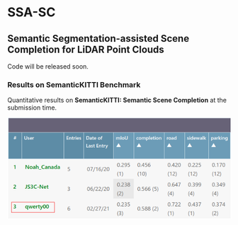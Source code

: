 # SSA-SC

## Semantic Segmentation-assisted Scene Completion for LiDAR Point Clouds

Code will be released soon.

### Results on SemanticKITTI Benchmark

Quantitative results on **SemanticKITTI: Semantic Scene Completion** at the submission time.

![](figure/completion_result_small.png)
